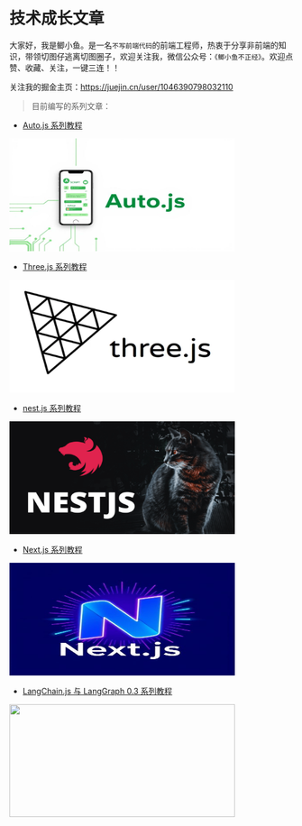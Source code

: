# 技术成长文章

大家好，我是鲫小鱼。是一名`不写前端代码`的前端工程师，热衷于分享非前端的知识，带领切图仔逃离切图圈子，欢迎关注我，微信公众号：`《鲫小鱼不正经》`。欢迎点赞、收藏、关注，一键三连！！


关注我的掘金主页：https://juejin.cn/user/1046390798032110



> 目前编写的系列文章：


- [Auto.js 系列教程](./autojs/README.md)
<img src="./autojs/autojs.jpg" width="400" height="200" />


- [Three.js 系列教程](./threejs-tutorial/README.md)
<img src="./threejs-tutorial/threejs.png" width="400" height="200" />


- [nest.js 系列教程](./nestjs系列学习/README.md)
<img src="./nestjs系列学习/nestjs.png" width="400" height="200" />

- [Next.js 系列教程](./nextjs/README.md)
<img src="./nextjs/nextjs.jpg" width="400" height="200" />


- [LangChain.js 与 LangGraph 0.3 系列教程](./langchain-tutorial/README.md)
<img src="./langchain-tutorial/langchain.jpg" width="400" height="200" />